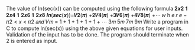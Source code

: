 The value of ln(sec(x)) can be computed using the following formula
𝟐𝒙𝟐 𝟏 𝟐𝒙𝟒 𝟏 𝟐𝒙𝟔 𝟏 𝟐𝒙𝟖 𝒍𝒏(𝒔𝒆𝒄(𝒙))=𝑽𝟐(𝝅) +𝟐𝑽𝟒(𝝅) +𝟑𝑽𝟔(𝝅) +𝟒𝑽𝟖(𝝅) +⋯
𝑤 h 𝑒 𝑟 𝑒 − 𝜋2 < 𝑥 < 𝜋2
𝑎𝑛𝑑 𝑉𝑚 = 1 + 1 + 1 + 1 + 1 + ⋯ 3𝑚 5𝑚 7𝑚 9𝑚
Write a program in C to compute ln(sec(x)) using the above given equations for user inputs. Validation of the input has to be done. The program should terminate when 2 is entered as input.
